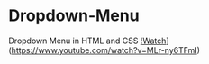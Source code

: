 # Dropdown-Menu
Dropdown Menu in HTML and CSS
[!Watch](https://i.postimg.cc/28dzZCh5/fr.png)](https://www.youtube.com/watch?v=MLr-ny6TFmI)
